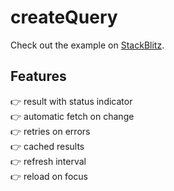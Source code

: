 # createQuery

Check out the example on [StackBlitz](https://stackblitz.com/github/timdeschryver/create-query).

## Features

👉 result with status indicator  
👉 automatic fetch on change  
👉 retries on errors  
👉 cached results  
👉 refresh interval  
👉 reload on focus
